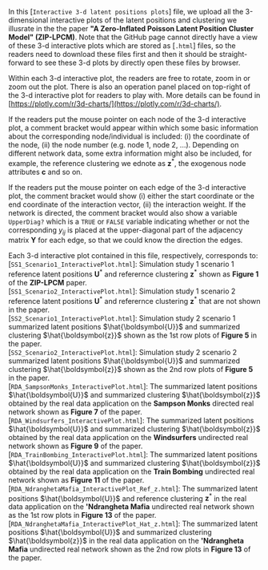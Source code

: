 In this [`Interactive 3-d latent positions plots`] file, 
we upload all the 3-dimensional interactive plots of the latent positions and clustering we illusrate 
in the the paper **"A Zero-Inflated Poisson Latent Position Cluster Model" (ZIP-LPCM)**.
Note that the GitHub page cannot directly have a view of these 3-d interactive plots which are stored as [`.html`] files, so the readers need to download these files first and then it should be straight-forward to see these 3-d plots by directly open these files by browser.

Within each 3-d interactive plot, the readers are free to rotate, zoom in or zoom out the plot.
There is also an operation panel placed on top-right of the 3-d interactive plot for readers to play with.
More details can be found in [https://plotly.com/r/3d-charts/](https://plotly.com/r/3d-charts/).

If the readers put the mouse pointer on each node of the 3-d interactive plot, a comment bracket would appear within which some basic information about the corresponding node/individual is included: (i) the coordinate of the node, (ii) the node number (e.g. node 1, node 2, ...).
Depending on different network data, some extra information might also be included, for example, the reference clustering we ednote as $\boldsymbol{z}^*$, the exogenous node attributes $\boldsymbol{c}$ and so on.

If the readers put the mouse pointer on each edge of the 3-d interactive plot, the comment bracket would show (i) either the start coordinate or the end coordinate of the interaction vector, (ii) the interaction weight.
If the network is directed, the comment bracket would also show a variable `UpperDiag?` which is a `TRUE` or `FALSE` variable indicating whether or not the corresponding $y_{ij}$ is placed at the upper-diagonal part of the adjacency matrix $\boldsymbol{Y}$ for each edge, so that we could know the direction the edges.

Each 3-d interactive plot contained in this file, respectively, corresponds to:
<br>[`SS1_Scenario1_InteractivePlot.html`]: Simulation study 1 scenario 1 reference latent positions $`\boldsymbol{U}^*`$ and referernce clustering $`\boldsymbol{z}^*`$ shown as **Figure 1** of the **ZIP-LPCM** paper. 
<br>[`SS1_Scenario2_InteractivePlot.html`]: Simulation study 1 scenario 2 reference latent positions $`\boldsymbol{U}^*`$ and referernce clustering $`\boldsymbol{z}^*`$ that are not shown in the paper. 
<br>[`SS2_Scenario1_InteractivePlot.html`]: Simulation study 2 scenario 1 summarized latent positions $`\hat{\boldsymbol{U}}`$ and summarized clustering $`\hat{\boldsymbol{z}}`$ shown as the 1st row plots of **Figure 5** in the paper. 
<br>[`SS2_Scenario2_InteractivePlot.html`]: Simulation study 2 scenario 2 summarized latent positions $`\hat{\boldsymbol{U}}`$ and summarized clustering $`\hat{\boldsymbol{z}}`$ shown as the 2nd row plots of **Figure 5** in the paper.
<br>[`RDA_SampsonMonks_InteractivePlot.html`]: The summarized latent positions $`\hat{\boldsymbol{U}}`$ and summarized clustering $`\hat{\boldsymbol{z}}`$ obtained by the real data application on the **Sampson Monks** directed real network shown as **Figure 7** of the paper.
<br>[`RDA_Windsurfers_InteractivePlot.html`]: The summarized latent positions $`\hat{\boldsymbol{U}}`$ and summarized clustering $`\hat{\boldsymbol{z}}`$ obtained by the real data application on the **Windsurfers** undirected real network shown as **Figure 9** of the paper.
<br>[`RDA_TrainBombing_InteractivePlot.html`]: The summarized latent positions $`\hat{\boldsymbol{U}}`$ and summarized clustering $`\hat{\boldsymbol{z}}`$ obtained by the real data application on the **Train Bombing** undirected real network shown as **Figure 11** of the paper.
<br>[`RDA_NdranghetaMafia_InteractivePlot_Ref_z.html`]: The summarized latent positions $`\hat{\boldsymbol{U}}`$ and reference clustering $`\boldsymbol{z}^*`$ in the real data application on the **'Ndrangheta Mafia** undirected real network shown as the 1st row plots in **Figure 13** of the paper.
<br>[`RDA_NdranghetaMafia_InteractivePlot_Hat_z.html`]: The summarized latent positions $`\hat{\boldsymbol{U}}`$ and summarized clustering $`\hat{\boldsymbol{z}}`$ in the real data application on the **'Ndrangheta Mafia** undirected real network shown as the 2nd row plots in **Figure 13** of the paper.

